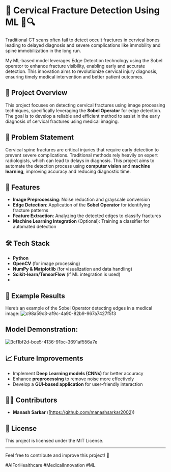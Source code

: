# 🚀 Cervical Fracture Detection Using ML 🧠🔍
Traditional CT scans often fail to detect occult fractures in cervical bones  leading to delayed diagnosis and severe complications like immobility and spine immobilization in the long run.

My ML-based model leverages Edge Detection technology using the Sobel operator to enhance fracture visibility, enabling early and accurate detection. This innovation aims to revolutionize cervical injury diagnosis, ensuring timely medical intervention and better patient outcomes.

## 📌 Project Overview
This project focuses on detecting cervical fractures using image processing techniques, specifically leveraging the **Sobel Operator** for edge detection. The goal is to develop a reliable and efficient method to assist in the early diagnosis of cervical fractures using medical imaging.

## 🏥 Problem Statement
Cervical spine fractures are critical injuries that require early detection to prevent severe complications. Traditional methods rely heavily on expert radiologists, which can lead to delays in diagnosis. This project aims to automate the detection process using **computer vision** and **machine learning**, improving accuracy and reducing diagnostic time.

## 🚀 Features
- **Image Preprocessing**: Noise reduction and grayscale conversion
- **Edge Detection**: Application of the **Sobel Operator** for identifying fracture patterns
- **Feature Extraction**: Analyzing the detected edges to classify fractures
- **Machine Learning Integration** (Optional): Training a classifier for automated detection

## 🛠️ Tech Stack
- **Python**
- **OpenCV** (for image processing)
- **NumPy & Matplotlib** (for visualization and data handling)
- **Scikit-learn/TensorFlow** (if ML integration is used)
- 

## 📸 Example Results
Here’s an example of the Sobel Operator detecting edges in a medical image:
![c98a59c3-af9c-4a90-82b9-967a7427f5f3](https://github.com/user-attachments/assets/202fd160-7249-4105-88dc-66bd0d8bb54b)

## Model Demonstration:
![3cf1bf2d-bce5-4136-91bc-3691af556a7e](https://github.com/user-attachments/assets/d31a0196-d1bc-496a-b778-23d40b9b0c4c)


## 📈 Future Improvements
- Implement **Deep Learning models (CNNs)** for better accuracy
- Enhance **preprocessing** to remove noise more effectively
- Develop a **GUI-based application** for user-friendly interaction

## 👨‍💻 Contributors
- **Manash Sarkar** ([https://github.com/manashsarkar2002))

## 📝 License
This project is licensed under the MIT License.

---
Feel free to contribute and improve this project! 🚀

#AIForHealthcare #MedicalInnovation #ML
